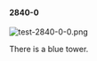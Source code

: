 #### 2840-0
![test-2840-0-0.png](https://github.com/lil-lab/nlvr/raw/master/nlvr/test/images/2/test-2840-0-0.png "test-2840-0-0.png")

There is a blue tower.